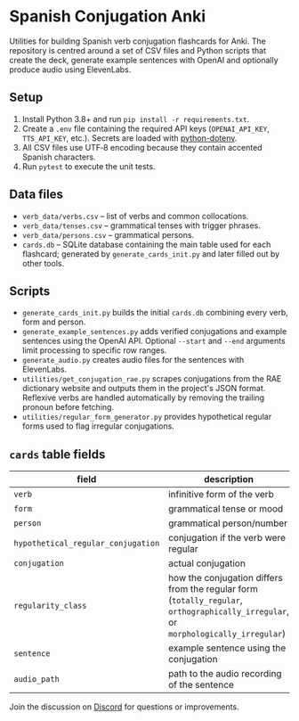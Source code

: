 # Spanish Conjugation Anki

Utilities for building Spanish verb conjugation flashcards for Anki.  The
repository is centred around a set of CSV files and Python scripts that
create the deck, generate example sentences with OpenAI and optionally
produce audio using ElevenLabs.

## Setup

1. Install Python 3.8+ and run `pip install -r requirements.txt`.
2. Create a `.env` file containing the required API keys (`OPENAI_API_KEY`,
   `TTS_API_KEY`, etc.).  Secrets are loaded with
   [python-dotenv](https://pypi.org/project/python-dotenv/).
3. All CSV files use UTF‑8 encoding because they contain accented Spanish
   characters.
4. Run `pytest` to execute the unit tests.

## Data files

- `verb_data/verbs.csv` – list of verbs and common collocations.
- `verb_data/tenses.csv` – grammatical tenses with trigger phrases.
- `verb_data/persons.csv` – grammatical persons.
- `cards.db` – SQLite database containing the main table used for each flashcard;
  generated by `generate_cards_init.py` and later filled out by other tools.

## Scripts

- `generate_cards_init.py` builds the initial `cards.db` combining every
  verb, form and person.
- `generate_example_sentences.py` adds verified conjugations and example
  sentences using the OpenAI API.  Optional `--start` and `--end`
  arguments limit processing to specific row ranges.
- `generate_audio.py` creates audio files for the sentences with
  ElevenLabs.
- `utilities/get_conjugation_rae.py` scrapes conjugations from the RAE
  dictionary website and outputs them in the project's JSON format.
  Reflexive verbs are handled automatically by removing the trailing
  pronoun before fetching.
- `utilities/regular_form_generator.py` provides hypothetical regular
  forms used to flag irregular conjugations.

## `cards` table fields

| field                              | description                                              | example                             |
|------------------------------------|----------------------------------------------------------|-------------------------------------|
| `verb`                             | infinitive form of the verb                              | `ser`                               |
| `form`                             | grammatical tense or mood                                | `indicativo_presente`               |
| `person`                           | grammatical person/number                                | `1st_singular`                      |
| `hypothetical_regular_conjugation` | conjugation if the verb were regular                     | `so`                                |
| `conjugation`                      | actual conjugation                                       | `soy`                               |
| `regularity_class`                 | how the conjugation differs from the regular form (`totally_regular`, `orthographically_irregular`, or `morphologically_irregular`) | `totally_regular` |
| `sentence`                         | example sentence using the conjugation                   | `Soy capaz de correr un maratón.`   |
| `audio_path`                       | path to the audio recording of the sentence              | `audio/1_3_11.mp3`                  |

Join the discussion on
[Discord](https://discordapp.com/channels/1373077048146264166/1373081089349783753)
for questions or improvements.
